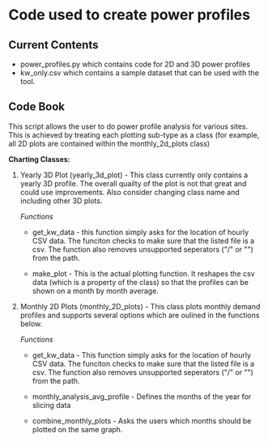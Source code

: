 # Code used to create power profiles

## Current Contents
* power_profiles.py which contains code for 2D and 3D power profiles
* kw_only.csv which contains a sample dataset that can be used with the tool.

## Code Book
This script allows the user to do power profile analysis for various sites. This is achieved by treating each plotting sub-type as a class (for example, all 2D plots are contained within the monthly_2d_plots class)

**Charting Classes:**
1. Yearly 3D Plot (yearly_3d_plot) -  This class currently only contains a yearly 3D profile. The overall quailty of the plot is not that great and could use improvements. Also consider changing class name and including other 3D plots.
    
    _Functions_
    * get_kw_data - this function simply asks for the location of hourly CSV data. The funciton checks to make sure that the listed file is a csv. The function also removes unsupported seperators ("/" or "\") from the path.

    * make_plot - This is the actual plotting function. It reshapes the csv data (which is a property of the class) so that the profiles can be shown on a month by month average.  

2. Monthly 2D Plots (monthly_2D_plots) - This class plots monthly demand profiles and supports several options which are oulined in the functions below.

    _Functions_
    * get_kw_data - This function simply asks for the location of hourly CSV data. The funciton checks to make sure that the listed file is a csv. The function also removes unsupported seperators ("/" or "\") from the path.

    * monthly_analysis_avg_profile - Defines the months of the year for slicing data

    *  combine_monthly_plots - Asks the users which months should be plotted on the same graph. 